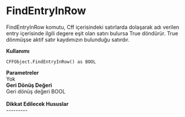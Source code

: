 # FindEntryInRow

FindEntryInRow komutu, Cff içerisindeki satırlarda dolaşarak adı verilen entry içerisinde ilgili degere eşit olan satırı bulursa True döndürür. True dönmüşse aktif satır kaydımızın bulunduğu satırdır.

**Kullanımı**

```
CFFObject.FindEntryInRow() as BOOL
```

**Parametreler**\
Yok\
**Geri Dönüş Değeri**\
Geri dönüş değeri BOOL\
\
**Dikkat Edilecek Hususlar**\
\---------
